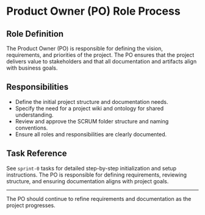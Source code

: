 # Product Owner (PO) Role Process

## Role Definition
The Product Owner (PO) is responsible for defining the vision, requirements, and priorities of the project. The PO ensures that the project delivers value to stakeholders and that all documentation and artifacts align with business goals.

## Responsibilities
- Define the initial project structure and documentation needs.
- Specify the need for a project wiki and ontology for shared understanding.
- Review and approve the SCRUM folder structure and naming conventions.
- Ensure all roles and responsibilities are clearly documented.

## Task Reference
See `sprint-0` tasks for detailed step-by-step initialization and setup instructions. The PO is responsible for defining requirements, reviewing structure, and ensuring documentation aligns with project goals.

---
The PO should continue to refine requirements and documentation as the project progresses.

